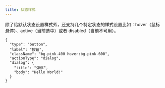 ```yaml
---
title: 状态样式
---
```


除了给默认状态设置样式外，还支持几个特定状态的样式设置比如：hover（鼠标悬停）、active（当前选中）或者 disabled（当前不可用）。

```schema:height="100" scope="body"
{
  "type": "button",
  "label": "按钮",
  "className": "bg-pink-400 hover:bg-pink-600",
  "actionType": "dialog",
  "dialog": {
    "title": "弹框",
    "body": "Hello World!"
  }
}
```
